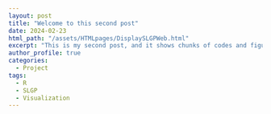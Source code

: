```yaml
---
layout: post
title: "Welcome to this second post"
date: 2024-02-23
html_path: "/assets/HTMLpages/DisplaySLGPWeb.html"
excerpt: "This is my second post, and it shows chunks of codes and figures directly from a Rmarkdown file, and hopefully one animation. "
author_profile: true
categories:
  - Project
tags:
  - R
  - SLGP
  - Visualization
---
```

